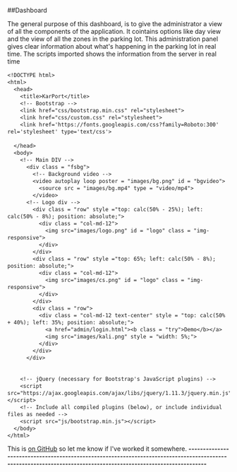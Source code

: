 ##Dashboard


The general purpose of this dashboard, is to give the administrator a view of all the components of the application.
It cointains options like day view and the view of all the zones in the parking lot. This administration panel gives clear information about what's happening in the parking lot in real time. The scripts imported shows the information from the server in real time


	<!DOCTYPE html>
	<html>
	  <head>
	    <title>KarPort</title>
	    <!-- Bootstrap -->
	    <link href="css/bootstrap.min.css" rel="stylesheet">
	    <link href="css/custom.css" rel="stylesheet">
	    <link href='https://fonts.googleapis.com/css?family=Roboto:300' rel='stylesheet' type='text/css'>
	
	  </head>
	  <body>
	    <!-- Main DIV -->
	      <div class = "fsbg">
	        <!-- Background video -->
	        <video autoplay loop poster = "images/bg.png" id = "bgvideo">
	          <source src = "images/bg.mp4" type = "video/mp4">
	        </video>
	      <!-- Logo div -->
	        <div class = "row" style ="top: calc(50% - 25%); left: calc(50% - 8%); position: absolute;">
	          <div class = "col-md-12">
	            <img src="images/logo.png" id = "logo" class = "img-responsive">
	          </div>
	        </div>
	        <div class = "row" style ="top: 65%; left: calc(50% - 8%); position: absolute;">
	          <div class = "col-md-12">
	            <img src="images/cs.png" id = "logo" class = "img-responsive">
	          </div>
	        </div>
	        <div class = "row">
	          <div class = "col-md-12 text-center" style = "top: calc(50% + 40%); left: 35%; position: absolute;">
	            <a href="admin/login.html"><b class = "try">Demo</b></a>
	            <img src="images/kali.png" style = "width: 5%;">
	          </div>
	        </div>
	      </div>
	
	
	    <!-- jQuery (necessary for Bootstrap's JavaScript plugins) -->
	    <script src="https://ajax.googleapis.com/ajax/libs/jquery/1.11.3/jquery.min.js"></script>
	    <!-- Include all compiled plugins (below), or include individual files as needed -->
	    <script src="js/bootstrap.min.js"></script>
	  </body>
	</html>
	



This is [on GitHub](https://github.com/IoTKali/Web/blob/master/index%202.html) so let me know if I've worked it somewhere.
**---------------------------------------------------------------------------------------------------------------------------------------------------------------**


